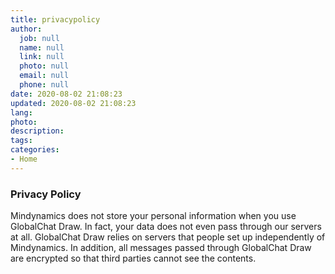 ```yaml
---
title: privacypolicy
author:
  job: null
  name: null
  link: null
  photo: null
  email: null
  phone: null
date: 2020-08-02 21:08:23
updated: 2020-08-02 21:08:23
lang:
photo:
description:
tags:
categories:
- Home
---
```


### Privacy Policy

Mindynamics does not store your personal information when you use GlobalChat Draw. In fact, your data does not even pass through our servers at all. GlobalChat Draw relies on servers that people set up independently of Mindynamics. In addition, all messages passed through GlobalChat Draw are encrypted so that third parties cannot see the contents.